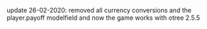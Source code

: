
update 26-02-2020: removed all currency conversions and the player.payoff modelfield
and now the game works with otree 2.5.5
